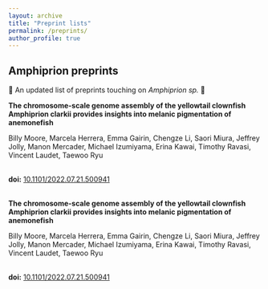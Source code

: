 ```yaml
---
layout: archive
title: "Preprint lists"
permalink: /preprints/
author_profile: true
---
```

<style>
.borderexample {
 border-style:solid;
 border-color:#287EC7;
}
</style>

## Amphiprion preprints
🐠 An updated list of preprints touching on *Amphiprion sp.* 🐠

<div class="tile">
<b>The chromosome-scale genome assembly of the yellowtail clownfish Amphiprion clarkii provides insights into melanic pigmentation of anemonefish </b>

Billy Moore, Marcela Herrera, Emma Gairin, Chengze Li, Saori Miura, Jeffrey Jolly, Manon Mercader, Michael Izumiyama, Erina Kawai, Timothy Ravasi, Vincent Laudet, Taewoo Ryu

<br/><b>doi:</b> <a href="https://doi.org/10.1101/2022.07.21.500941">10.1101/2022.07.21.500941</a>
</div>

<!--- -----------------------------------------------------------------------  -->
<br/>
<!--- -----------------------------------------------------------------------  -->

<div class="tile">
<b>The chromosome-scale genome assembly of the yellowtail clownfish Amphiprion clarkii provides insights into melanic pigmentation of anemonefish </b>

Billy Moore, Marcela Herrera, Emma Gairin, Chengze Li, Saori Miura, Jeffrey Jolly, Manon Mercader, Michael Izumiyama, Erina Kawai, Timothy Ravasi, Vincent Laudet, Taewoo Ryu

<br/><b>doi:</b> <a href="https://doi.org/10.1101/2022.07.21.500941">10.1101/2022.07.21.500941</a>
</div>
